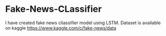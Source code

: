 # Fake-News-CLassifier

I have created fake news cliassifier model using LSTM. 
Dataset is available on kaggle https://www.kaggle.com/c/fake-news/data
